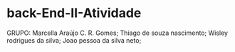 # back-End-II-Atividade
GRUPO:
Marcella Araújo C. R. Gomes;
Thiago de souza nascimento;
Wisley rodrigues da silva;
Joao pessoa da silva neto;
